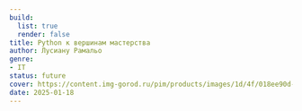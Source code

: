 ```yaml
---
build:
  list: true
  render: false
title: Python к вершинам мастерства
author: Лусиану Рамальо
genre:
- IT
status: future
cover: https://content.img-gorod.ru/pim/products/images/1d/4f/018ee90d-3b7c-7abc-a603-0c189f531d4f.jpg?width=304&height=438&fit=bounds
date: 2025-01-18
---
```


